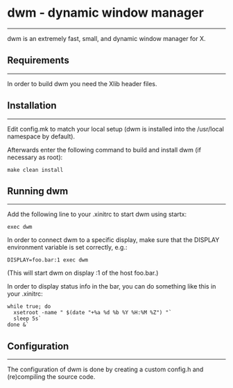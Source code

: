 # dwm - dynamic window manager
---
dwm is an extremely fast, small, and dynamic window manager for X.

## Requirements
---
In order to build dwm you need the Xlib header files.

## Installation
---
Edit config.mk to match your local setup (dwm is installed into the /usr/local namespace by default).

Afterwards enter the following command to build and install dwm (if necessary as root):

    make clean install

## Running dwm
---
Add the following line to your .xinitrc to start dwm using startx:

    exec dwm

In order to connect dwm to a specific display, make sure that the DISPLAY environment variable is set correctly, e.g.:

    DISPLAY=foo.bar:1 exec dwm

(This will start dwm on display :1 of the host foo.bar.)

In order to display status info in the bar, you can do something like this in your .xinitrc:

    while true; do
      xsetroot -name " $(date "+%a %d %b %Y %H:%M %Z") "`
      sleep 5s`
    done &`

## Configuration
---
The configuration of dwm is done by creating a custom config.h and (re)compiling the source code.
